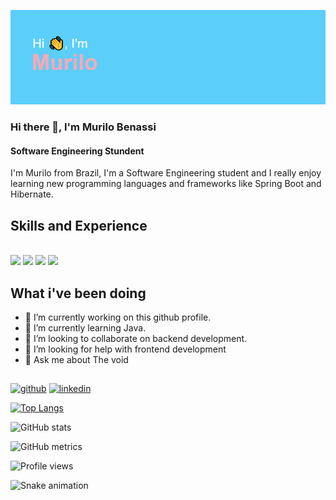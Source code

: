 ![Software Engineering Stundent ](https://github.com/BiggeRilo/BiggeRilo/blob/main/Banner.png)

### Hi there 👋, I'm Murilo Benassi 
#### Software Engineering Stundent 

I'm Murilo from Brazil, I'm a Software Engineering student and I really enjoy learning new programming languages and frameworks like Spring Boot and Hibernate.

## Skills and Experience
<div style = "display: inline_block"><br>
<img alingn ="center" height="30" widht = "40" src="https://cdn.jsdelivr.net/gh/devicons/devicon/icons/java/java-original.svg" />
<img alingn ="center" height="30" widht = "40" src="https://cdn.jsdelivr.net/gh/devicons/devicon/icons/cplusplus/cplusplus-original.svg"/>
<img alingn ="center" height="30" widht = "40" src="https://cdn.jsdelivr.net/gh/devicons/devicon/icons/spring/spring-original.svg"/>
<img alingn ="center" height="30" widht = "40" src="https://cdn.jsdelivr.net/gh/devicons/devicon/icons/mysql/mysql-original.svg"/>
</div>

## What i've been doing
* 🔭 I’m currently working on this github profile.
* 🌱 I’m currently learning Java.
* 👯 I’m looking to collaborate on backend development.
* 🤔 I’m looking for help with frontend development
* 💬 Ask me about The void

##

[<img src='https://cdn.jsdelivr.net/npm/simple-icons@3.0.1/icons/github.svg' alt='github' height='40'>](https://github.com/BiggeRilo)  [<img src='https://cdn.jsdelivr.net/npm/simple-icons@3.0.1/icons/linkedin.svg' alt='linkedin' height='40'>](https://www.linkedin.com/in/https://www.linkedin.com/in/murilo-benassi-ramalho-62224720a//)  

[![Top Langs](https://github-readme-stats.vercel.app/api/top-langs/?username=BiggeRilo)](https://github.com/anuraghazra/github-readme-stats)

![GitHub stats](https://github-readme-stats.vercel.app/api?username=BiggeRilo&show_icons=true)  

![GitHub metrics](https://metrics.lecoq.io/BiggeRilo)  

![Profile views](https://gpvc.arturio.dev/BiggeRilo)  

![Snake animation](https://github.com/rafaballerini/BiggeRilo/blob/output/github-contribution-grid-snake.svg)
